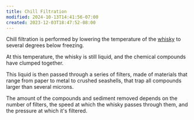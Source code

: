 ```yaml
---
title: Chill Filtration
modified: 2024-10-13T14:41:56-07:00
created: 2023-12-03T18:47:52-08:00
---
```

Chill filtration is performed by lowering the temperature of the [whisky](Areas/bartending/Whiskey/Whiskey.md) to several degrees below freezing.

At this temperature, the whisky is still liquid, and the chemical compounds have clumped together. 

This liquid is then passed through a series of filters, made of materials that range from paper to metal to crushed seashells, that trap all compounds larger than several microns. 

The amount of the compounds and sediment removed depends on the number of filters, the speed at which the whisky passes through them, and the pressure at which it's filtered. 